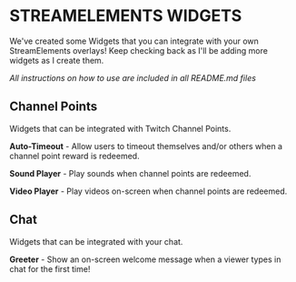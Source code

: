 # STREAMELEMENTS WIDGETS
We've created some Widgets that you can integrate with your own StreamElements overlays! Keep checking back as I'll be adding more widgets as I create them.

*All instructions on how to use are included in all README.md files*

## Channel Points
Widgets that can be integrated with Twitch Channel Points.

**Auto-Timeout** - Allow users to timeout themselves and/or others when a channel point reward is redeemed.

**Sound Player** - Play sounds when channel points are redeemed.

**Video Player** - Play videos on-screen when channel points are redeemed.

## Chat
Widgets that can be integrated with your chat.

**Greeter** - Show an on-screen welcome message when a viewer types in chat for the first time!
